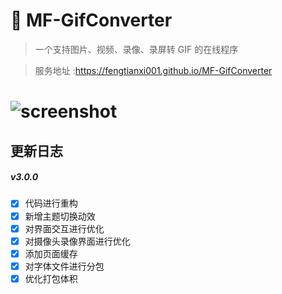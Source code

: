 # 🍪 MF-GifConverter

> 一个支持图片、视频、录像、录屏转 GIF 的在线程序

> 服务地址 :https://fengtianxi001.github.io/MF-GifConverter

<h1>
  <img src="https://github.com/fengtianxi001/MF-GifConverter/blob/master/screenshots/screenshot01.png?raw=true" title="screenshot">
</h1>

## 更新日志

##### v3.0.0

- [x] 代码进行重构
- [x] 新增主题切换动效
- [x] 对界面交互进行优化
- [x] 对摄像头录像界面进行优化
- [x] 添加页面缓存
- [x] 对字体文件进行分包
- [x] 优化打包体积 
